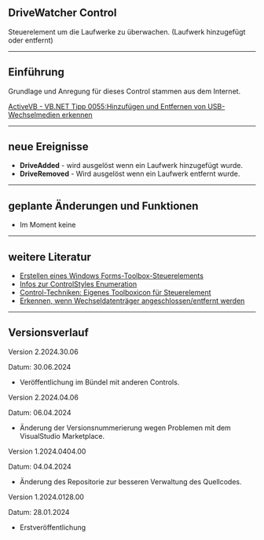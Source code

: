 ## DriveWatcher Control

Steuerelement um die Laufwerke zu überwachen. (Laufwerk hinzugefügt oder entfernt)

---

## Einführung

Grundlage und Anregung für dieses Control stammen aus dem Internet.

[ActiveVB - VB.NET Tipp 0055:Hinzufügen und Entfernen von USB-Wechselmedien erkennen](http://www.activevb.de/tipps/vbnettipps/tipp0055.html)

---

## neue Ereignisse

- **DriveAdded** - wird ausgelöst wenn ein Laufwerk hinzugefügt wurde.
- **DriveRemoved** - Wird ausgelöst wenn ein Laufwerk entfernt wurde.

---

## geplante Änderungen und Funktionen

- Im Moment keine

---

## weitere Literatur

- [Erstellen eines Windows Forms-Toolbox-Steuerelements](https://docs.microsoft.com/de-de/visualstudio/extensibility/creating-a-windows-forms-toolbox-control?view=vs-2022)
- [Infos zur ControlStyles Enumeration](https://learn.microsoft.com/de-de/dotnet/api/system.windows.forms.controlstyles?redirectedfrom=MSDN&view=netframework-4.7.2)
- [Control-Techniken: Eigenes Toolboxicon für Steuerelement](https://www.vb-paradise.de/index.php/Thread/123746-Control-Techniken-Eigenes-Toolboxicon-f%C3%BCr-Steuerelement/)
- [Erkennen, wenn Wechseldatenträger angeschlossen/entfernt werden](https://www.vbarchiv.net/tipps/tipp_1928-erkennen-wenn-wechseldatentraeger-angeschlossen-entfernt-werden.html)

---

## Versionsverlauf

Version 2.2024.30.06

Datum: 30.06.2024

- Veröffentlichung im Bündel mit anderen Controls.

Version 2.2024.04.06

Datum: 06.04.2024

- Änderung der Versionsnummerierung wegen Problemen mit dem VisualStudio Marketplace.

Version 1.2024.0404.00

Datum: 04.04.2024

- Änderung des Repositorie zur besseren Verwaltung des Quellcodes.

Version 1.2024.0128.00

Datum: 28.01.2024
 
- Erstveröffentlichung

